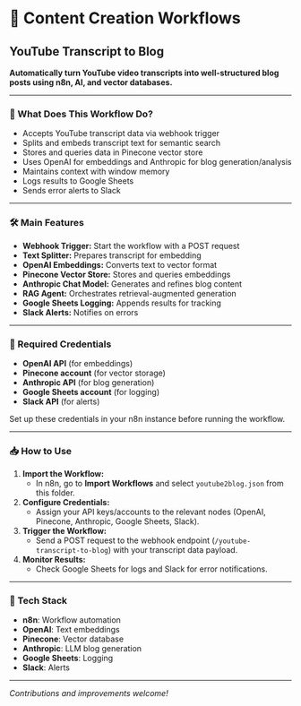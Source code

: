# 📝 Content Creation Workflows

## YouTube Transcript to Blog

**Automatically turn YouTube video transcripts into well-structured blog posts using n8n, AI, and vector databases.**

---

### 🚀 What Does This Workflow Do?
- Accepts YouTube transcript data via webhook trigger
- Splits and embeds transcript text for semantic search
- Stores and queries data in Pinecone vector store
- Uses OpenAI for embeddings and Anthropic for blog generation/analysis
- Maintains context with window memory
- Logs results to Google Sheets
- Sends error alerts to Slack

---

### 🛠️ Main Features
- **Webhook Trigger:** Start the workflow with a POST request
- **Text Splitter:** Prepares transcript for embedding
- **OpenAI Embeddings:** Converts text to vector format
- **Pinecone Vector Store:** Stores and queries embeddings
- **Anthropic Chat Model:** Generates and refines blog content
- **RAG Agent:** Orchestrates retrieval-augmented generation
- **Google Sheets Logging:** Appends results for tracking
- **Slack Alerts:** Notifies on errors

---

### 🔑 Required Credentials
- **OpenAI API** (for embeddings)
- **Pinecone account** (for vector storage)
- **Anthropic API** (for blog generation)
- **Google Sheets account** (for logging)
- **Slack API** (for alerts)

Set up these credentials in your n8n instance before running the workflow.

---

### 📥 How to Use
1. **Import the Workflow:**
   - In n8n, go to **Import Workflows** and select `youtube2blog.json` from this folder.
2. **Configure Credentials:**
   - Assign your API keys/accounts to the relevant nodes (OpenAI, Pinecone, Anthropic, Google Sheets, Slack).
3. **Trigger the Workflow:**
   - Send a POST request to the webhook endpoint (`/youtube-transcript-to-blog`) with your transcript data payload.
4. **Monitor Results:**
   - Check Google Sheets for logs and Slack for error notifications.

---

### 🧩 Tech Stack
- **n8n**: Workflow automation
- **OpenAI**: Text embeddings
- **Pinecone**: Vector database
- **Anthropic**: LLM blog generation
- **Google Sheets**: Logging
- **Slack**: Alerts

---

_Contributions and improvements welcome!_ 